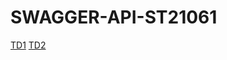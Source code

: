 # SWAGGER-API-ST21061
[TD1](https://petstore.swagger.io/?url=https://raw.githubusercontent.com/BrindoTolotra/SWAGGER-API-ST21061/master/TD1-SWAGGER-STD21021.yml)
[TD2](https://petstore.swagger.io/?url=https://raw.githubusercontent.com/BrindoTolotra/SWAGGER-API-ST21061/master/TD2-SWAGGER-STD21061.yml)
